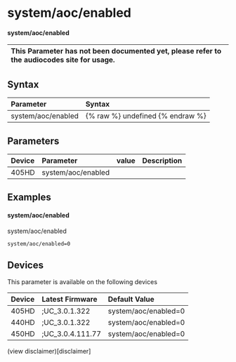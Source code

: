 ﻿---
description: system/aoc/enabled
search:
    keywords: ['system','aoc','enabled']
---

# system/aoc/enabled

#### system/aoc/enabled


| This Parameter has not been documented yet, please refer to the audiocodes site for usage.  |
| :--- |

## Syntax
| Parameter | Syntax |
| :--- | :--- |
|system/aoc/enabled | {% raw %} undefined {% endraw %} |

## Parameters
|Device|Parameter|value|Description|
|:---|:---|:---|:---|
| 405HD | system/aoc/enabled |  |  |

## Examples
#### system/aoc/enabled

system/aoc/enabled

```
system/aoc/enabled=0
```

## Devices
This parameter is available on the following devices

| Device | Latest Firmware | Default Value |
|:---|:---|:---|
| 405HD | ;UC_3.0.1.322 | system/aoc/enabled=0 
| 440HD | ;UC_3.0.1.322 | system/aoc/enabled=0 
| 450HD | ;UC_3.0.4.111.77 | system/aoc/enabled=0 

(view disclaimer)[disclaimer]
